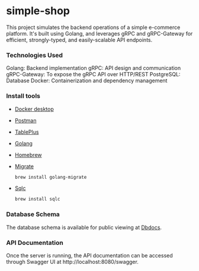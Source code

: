 # simple-shop
This project simulates the backend operations of a simple e-commerce platform. It's built using Golang, and leverages gRPC and gRPC-Gateway for efficient, strongly-typed, and easily-scalable API endpoints.

### Technologies Used
Golang: Backend implementation
gRPC: API design and communication
gRPC-Gateway: To expose the gRPC API over HTTP/REST
PostgreSQL: Database
Docker: Containerization and dependency management

### Install tools

- [Docker desktop](https://www.docker.com/products/docker-desktop)
- [Postman](https://www.postman.com/downloads/)
- [TablePlus](https://tableplus.com/)
- [Golang](https://golang.org/)
- [Homebrew](https://brew.sh/)
- [Migrate](https://github.com/golang-migrate/migrate/tree/master/cmd/migrate)

    ```bash
    brew install golang-migrate
    ```

- [Sqlc](https://github.com/kyleconroy/sqlc#installation)

    ```bash
    brew install sqlc
    ```

### Database Schema
The database schema is available for public viewing at [Dbdocs](https://dbdocs.io/thaithian1999/simple_shop).

### API Documentation
Once the server is running, the API documentation can be accessed through Swagger UI at http://localhost:8080/swagger.
